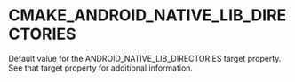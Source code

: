  

# CMAKE_ANDROID_NATIVE_LIB_DIRECTORIES  
Default value for the ANDROID_NATIVE_LIB_DIRECTORIES target
property.  See that target property for additional information.  

